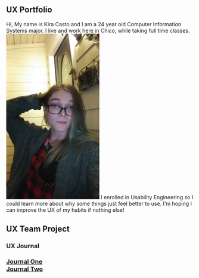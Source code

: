 <h2><strong>UX Portfolio</strong></h2>
Hi,
My name is Kira Casto and I am a 24 year old Computer Information Systems major. I live and work here in Chico, while taking full time classes.

<img src="assets/ItMe.png" alt="Some nerd with a low res camera" width="250" height="auto">


<span>
I enrolled in Usability Engineering so I could learn more about why some things just feel better to use. I'm hoping I can improve the UX of my habits if nothing else!
</span>

<h2><strong>UX Team Project</strong></h2>


<h3><strong>UX Journal</strong><h3>

[Journal One](/journal-01/README.md)
<br>
[Journal Two](/journal-02/README.md)
